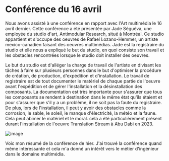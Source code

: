 # Conférence du 16 avril

Nous avons assisté à une conférence en rapport avec l'Art multimédia le 16 avril dernier. Cette conférence a été présentée par Jade Séguéva, une employée du studio d'art, Antimodular Research, situé à Montréal. Ce studio appartient et s'occupe des oeuvres de Rafael Lozano-Hemmer, un artiste mexico-canadien faisant des oeuvres multimédias. Jade est la registraire du studio et elle nous a expliqué le but du studio, en quoi consiste son travail et les obstacles rencontrées lorsque le studio doit installer des oeuvres.

Le but du studio est d'alléger la charge de travail de l'artiste en divisant les tâches à faire sur plusieurs personnes dans le but d'optimiser la procédure de création, de production, d'expédition et d'installation. Le travail de registraire est de tout documenter le matériel de chaque partie de l'oeuvre avant l'expédition et de gérer l'installation et la désinstallation des composants. La documentation est très importante pour s'assurer que tous les composants se rendent à destination dans le même état qu'ils étaient et pour s'assurer que s'il y a un problème, il ne soit pas la faute du registraire. De plus, lors de l'installation, il peut y avoir des obstacles comme la corrosion, le sable, le soleil, le manque d'électricité, la météo et la faune. Cela peut abimer le matériel et le moral. cela a été particulièrement présent durant l'installation de l'oeuvre Translation Stream à Abu Dabi en 2023.

![image](https://github.com/mathieuwillett/h24-v11_inspirations_willett/assets/143769896/b7fcf94c-7e76-4574-b1cc-e5d7c4bd4bb2)

Voic mon résumé de la conférence de hier. J'ai trouvé la conférence quand même intéressante et cela m'a donné un intérêt vers le métier d'ingénieur dans le domaine multimédia.
